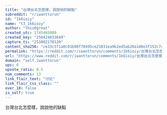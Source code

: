 ```yaml
---
title: "台灣台北怎麼樣，說說他的缺點"
subreddit: "r/iwanttorun"
id: "1k6ioiy"
name: "t3_1k6ioiy"
author: "this0great"
created_utc: 1745465809
created_key: "250424033649"
capture_ts: "251002170120"
content_sha256: "ce33c5f1a0c01b90f70495ce21031ea9b2ed5ab20a140e3f152c7c20d21c8ac1"
permalink: "https://reddit.com/r/iwanttorun/comments/1k6ioiy/台灣台北怎麼樣說說他的缺點/"
url: "https://www.reddit.com/r/iwanttorun/comments/1k6ioiy/台灣台北怎麼樣說說他的缺點/"
domain: "self.iwanttorun"
ups: 0
upvote_ratio: 0.5
num_comments: 13
link_flair_text: "讨论"
link_flair_css_class: ""
over_18: false
is_self: true
---
```


台灣台北怎麼樣，說說他的缺點

